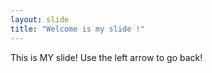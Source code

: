 ```yaml
---
layout: slide
title: "Welcome is my slide !"
---
```

This is MY slide!
Use the left arrow to go back!
